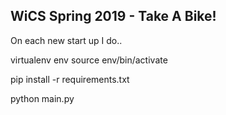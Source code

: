 WiCS Spring 2019 - Take A Bike!
--------
On each new start up I do..

virtualenv env
source env/bin/activate

pip install  -r requirements.txt

python main.py

